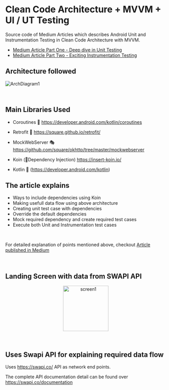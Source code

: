 # Clean Code Architecture +  MVVM +  UI / UT Testing

Source code of Medium Articles which describes Android Unit and Instrumentation Testing in Clean Code Architecture with MVVM.

- [Medium Article Part One - Deep dive in Unit Testing](https://medium.com/@sreeharikv112/android-unit-testing-clean-code-architecture-with-mvvm-73eb2992cab7)
- [Medium Article Part Two - Exciting Instrumentation Testing](https://medium.com/@sreeharikv112/android-instrumentation-testing-with-clean-code-architecture-and-mvvm-5df4615f0e4a)

## Architecture followed

![ArchDiagram1](https://user-images.githubusercontent.com/39777674/71248284-78d00800-2340-11ea-9077-080e29a8c918.png)

<br>

## Main Libraries Used

- Coroutines 🚀 https://developer.android.com/kotlin/coroutines

- Retrofit 📲  https://square.github.io/retrofit/

- MockWebServer 🎭 https://github.com/square/okhttp/tree/master/mockwebserver

- Koin (💉Dependency Injection) https://insert-koin.io/

- Kotlin 🥇 (https://developer.android.com/kotlin)



## The article explains 


- Ways to include dependencies using Koin 
- Making usefull data flow using above architecture 
- Creating unit test case with dependencies
- Override the default dependencies 
- Mock required dependency and create required test cases 
- Execute both Unit and Instrumentation test cases

<br>

For detailed explanation of points mentioned above, checkout [Article published in Medium](https://medium.com/@sreeharikv112/android-unit-testing-clean-code-architecture-with-mvvm-73eb2992cab7)

<br>

## Landing Screen with data from SWAPI API
<p align="center">
<img width="142" alt="screen1" src="https://user-images.githubusercontent.com/39777674/71302211-774d2100-23ce-11ea-8e7b-efe51e7a1d4d.png">
</p>
<br>


## Uses Swapi API for explaining required data flow 

Uses https://swapi.co/  API as network end points. 

The complete API documentation detail can be found over https://swapi.co/documentation
